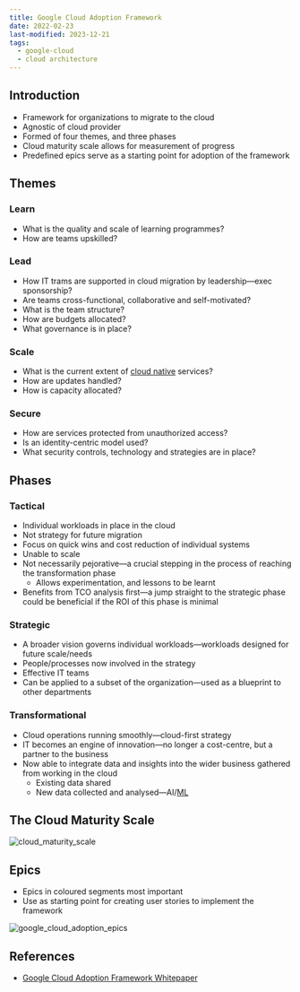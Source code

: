 ```yaml
---
title: Google Cloud Adoption Framework
date: 2022-02-23
last-modified: 2023-12-21
tags:
  - google-cloud
  - cloud architecture
---
```


## Introduction

- Framework for organizations to migrate to the cloud
- Agnostic of cloud provider
- Formed of four themes, and three phases
- Cloud maturity scale allows for measurement of progress
- Predefined epics serve as a starting point for adoption of the framework

## Themes

### Learn

- What is the quality and scale of learning programmes?
- How are teams upskilled?

### Lead

- How IT trams are supported in cloud migration by leadership—exec sponsorship?
- Are teams cross-functional, collaborative and self-motivated?
- What is the team structure?
- How are budgets allocated?
- What governance is in place?

### Scale

- What is the current extent of [cloud native](notes/The%20Path%20to%20Cloud%20Native.md) services?
- How are updates handled?
- How is capacity allocated?

### Secure

- How are services protected from unauthorized access?
- Is an identity-centric model used?
- What security controls, technology and strategies are in place?

## Phases

### Tactical

- Individual workloads in place in the cloud
- Not strategy for future migration
- Focus on quick wins and cost reduction of individual systems
- Unable to scale
- Not necessarily pejorative—a crucial stepping in the process of reaching the transformation phase
	- Allows experimentation, and lessons to be learnt
- Benefits from TCO analysis first—a jump straight to the strategic phase could be beneficial if the ROI of this phase is minimal

### Strategic

- A broader vision governs individual workloads—workloads designed for future scale/needs
- People/processes now involved in the strategy
- Effective IT teams
- Can be applied to a subset of the organization—used as a blueprint to other departments

### Transformational

- Cloud operations running smoothly—cloud-first strategy
- IT becomes an engine of innovation—no longer a cost-centre, but a partner to the business
- Now able to integrate data and insights into the wider business gathered from working in the cloud
	- Existing data shared
	- New data collected and analysed—AI/[ML](notes/Machine%20Learning.md)

## The Cloud Maturity Scale

![cloud_maturity_scale](files/cloud_maturity_scale.svg)

## Epics

- Epics in coloured segments most important
- Use as starting point for creating user stories to implement the framework

![google_cloud_adoption_epics](files/google_cloud_adoption_epics.svg)

## References

- [Google Cloud Adoption Framework Whitepaper](https://services.google.com/fh/files/misc/google_cloud_adoption_framework_whitepaper.pdf)

